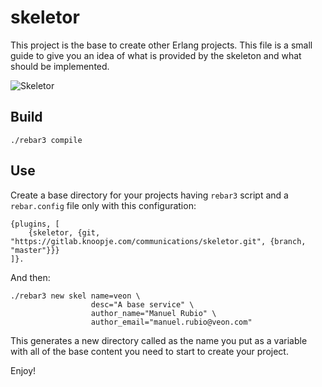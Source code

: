 skeletor
=====

This project is the base to create other Erlang projects. This file is a small guide to give you an idea of what is provided by the skeleton and what should be implemented.

![Skeletor](https://gitlab.knoopje.com/communications/skeletor/raw/development/skeletor.jpg)

Build
-----

```
./rebar3 compile
```

Use
---

Create a base directory for your projects having `rebar3` script and a `rebar.config` file only with this configuration:

```
{plugins, [
    {skeletor, {git, "https://gitlab.knoopje.com/communications/skeletor.git", {branch, "master"}}}
]}.
```

And then:

```
./rebar3 new skel name=veon \
                  desc="A base service" \
                  author_name="Manuel Rubio" \
                  author_email="manuel.rubio@veon.com"
```

This generates a new directory called as the name you put as a variable with all of the base content you need to start to create your project.

Enjoy!
